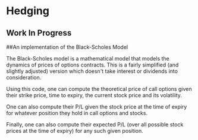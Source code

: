 # Hedging

## Work In Progress

##An implementation of the Black-Scholes Model

The Black-Scholes model is a  mathematical model that models the dynamics of prices of options contracts.
This is a fairly simplified (and slightly adjusted) version which doesn't take interest or dividends into consideration.

Using this code, one can compute the theoretical price of call options given their strike price, time to expiry, the current stock price and its volatility.

One can also compute their P/L given the stock price at the time of expiry for whatever position they hold in call options and stocks.

Finally, one can also compute their expected P/L (over all possible stock prices at the time of expiry) for any such given position.
